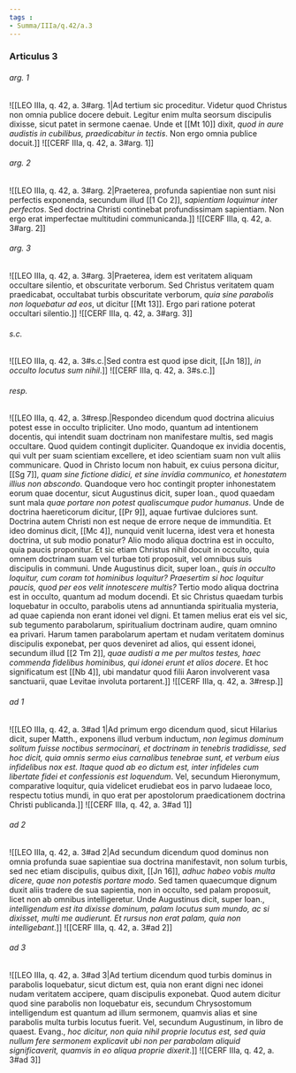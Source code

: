 ```yaml
---
tags : 
- Summa/IIIa/q.42/a.3
---
```


### Articulus 3

###### arg. 1
![[LEO IIIa, q. 42, a. 3#arg. 1|Ad tertium sic proceditur. Videtur quod Christus non omnia publice docere debuit. Legitur enim multa seorsum discipulis dixisse, sicut patet in sermone caenae. Unde et [[Mt 10]] dixit, *quod in aure audistis in cubilibus, praedicabitur in tectis*. Non ergo omnia publice docuit.]]
![[CERF IIIa, q. 42, a. 3#arg. 1]]

###### arg. 2
![[LEO IIIa, q. 42, a. 3#arg. 2|Praeterea, profunda sapientiae non sunt nisi perfectis exponenda, secundum illud [[1 Co 2]], *sapientiam loquimur inter perfectos*. Sed doctrina Christi continebat profundissimam sapientiam. Non ergo erat imperfectae multitudini communicanda.]]
![[CERF IIIa, q. 42, a. 3#arg. 2]]

###### arg. 3
![[LEO IIIa, q. 42, a. 3#arg. 3|Praeterea, idem est veritatem aliquam occultare silentio, et obscuritate verborum. Sed Christus veritatem quam praedicabat, occultabat turbis obscuritate verborum, *quia sine parabolis non loquebatur ad eos*, ut dicitur [[Mt 13]]. Ergo pari ratione poterat occultari silentio.]]
![[CERF IIIa, q. 42, a. 3#arg. 3]]

###### s.c.
![[LEO IIIa, q. 42, a. 3#s.c.|Sed contra est quod ipse dicit, [[Jn 18]], *in occulto locutus sum nihil*.]]
![[CERF IIIa, q. 42, a. 3#s.c.]]

###### resp.
![[LEO IIIa, q. 42, a. 3#resp.|Respondeo dicendum quod doctrina alicuius potest esse in occulto tripliciter. Uno modo, quantum ad intentionem docentis, qui intendit suam doctrinam non manifestare multis, sed magis occultare. Quod quidem contingit dupliciter. Quandoque ex invidia docentis, qui vult per suam scientiam excellere, et ideo scientiam suam non vult aliis communicare. Quod in Christo locum non habuit, ex cuius persona dicitur, [[Sg 7]], *quam sine fictione didici, et sine invidia communico, et honestatem illius non abscondo*. Quandoque vero hoc contingit propter inhonestatem eorum quae docentur, sicut Augustinus dicit, super Ioan., quod quaedam sunt mala *quae portare non potest qualiscumque pudor humanus*. Unde de doctrina haereticorum dicitur, [[Pr 9]], aquae furtivae dulciores sunt. Doctrina autem Christi non est neque de errore neque de immunditia. Et ideo dominus dicit, [[Mc 4]], nunquid venit lucerna, idest vera et honesta doctrina, ut sub modio ponatur? Alio modo aliqua doctrina est in occulto, quia paucis proponitur. Et sic etiam Christus nihil docuit in occulto, quia omnem doctrinam suam vel turbae toti proposuit, vel omnibus suis discipulis in communi. Unde Augustinus dicit, super Ioan., *quis in occulto loquitur, cum coram tot hominibus loquitur? Praesertim si hoc loquitur paucis, quod per eos velit innotescere multis?* Tertio modo aliqua doctrina est in occulto, quantum ad modum docendi. Et sic Christus quaedam turbis loquebatur in occulto, parabolis utens ad annuntianda spiritualia mysteria, ad quae capienda non erant idonei vel digni. Et tamen melius erat eis vel sic, sub tegumento parabolarum, spiritualium doctrinam audire, quam omnino ea privari. Harum tamen parabolarum apertam et nudam veritatem dominus discipulis exponebat, per quos deveniret ad alios, qui essent idonei, secundum illud [[2 Tm 2]], *quae audisti a me per multos testes, haec commenda fidelibus hominibus, qui idonei erunt et alios docere*. Et hoc significatum est [[Nb 4]], ubi mandatur quod filii Aaron involverent vasa sanctuarii, quae Levitae involuta portarent.]]
![[CERF IIIa, q. 42, a. 3#resp.]]

###### ad 1
![[LEO IIIa, q. 42, a. 3#ad 1|Ad primum ergo dicendum quod, sicut Hilarius dicit, super Matth., exponens illud verbum inductum, *non legimus dominum solitum fuisse noctibus sermocinari, et doctrinam in tenebris tradidisse, sed hoc dicit, quia omnis sermo eius carnalibus tenebrae sunt, et verbum eius infidelibus nox est. Itaque quod ab eo dictum est, inter infideles cum libertate fidei et confessionis est loquendum*. Vel, secundum Hieronymum, comparative loquitur, quia videlicet erudiebat eos in parvo Iudaeae loco, respectu totius mundi, in quo erat per apostolorum praedicationem doctrina Christi publicanda.]]
![[CERF IIIa, q. 42, a. 3#ad 1]]

###### ad 2
![[LEO IIIa, q. 42, a. 3#ad 2|Ad secundum dicendum quod dominus non omnia profunda suae sapientiae sua doctrina manifestavit, non solum turbis, sed nec etiam discipulis, quibus dixit, [[Jn 16]], *adhuc habeo vobis multa dicere, quae non potestis portare modo*. Sed tamen quaecumque dignum duxit aliis tradere de sua sapientia, non in occulto, sed palam proposuit, licet non ab omnibus intelligeretur. Unde Augustinus dicit, super Ioan., *intelligendum est ita dixisse dominum, palam locutus sum mundo, ac si dixisset, multi me audierunt. Et rursus non erat palam, quia non intelligebant*.]]
![[CERF IIIa, q. 42, a. 3#ad 2]]

###### ad 3
![[LEO IIIa, q. 42, a. 3#ad 3|Ad tertium dicendum quod turbis dominus in parabolis loquebatur, sicut dictum est, quia non erant digni nec idonei nudam veritatem accipere, quam discipulis exponebat. Quod autem dicitur quod sine parabolis non loquebatur eis, secundum Chrysostomum intelligendum est quantum ad illum sermonem, quamvis alias et sine parabolis multa turbis locutus fuerit. Vel, secundum Augustinum, in libro de quaest. Evang., *hoc dicitur, non quia nihil proprie locutus est, sed quia nullum fere sermonem explicavit ubi non per parabolam aliquid significaverit, quamvis in eo aliqua proprie dixerit*.]]
![[CERF IIIa, q. 42, a. 3#ad 3]]

